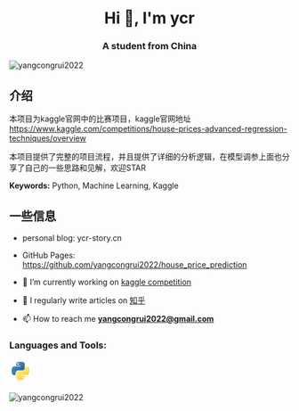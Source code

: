 <h1 align="center">Hi 👋, I'm ycr</h1>
<h3 align="center">A student from China</h3>

<p align="left"> <img src="https://komarev.com/ghpvc/?username=yangcongrui2022&label=Profile%20views&color=0e75b6&style=flat" alt="yangcongrui2022" /> </p>

## 介绍

本项目为kaggle官网中的比赛项目，kaggle官网地址<https://www.kaggle.com/competitions/house-prices-advanced-regression-techniques/overview>

本项目提供了完整的项目流程，并且提供了详细的分析逻辑，在模型调参上面也分享了自己的一些思路和见解，欢迎STAR

**Keywords:** Python, Machine Learning, Kaggle

## 一些信息

-   personal blog: ycr-story.cn
-   GitHub Pages: https://github.com/yangcongrui2022/house_price_prediction

- 🔭 I’m currently working on [kaggle competition](https://github.com/yangcongrui2022/house_price_prediction)

- 📝 I regularly write articles on [知乎](https://www.zhihu.com/people/ycr-84)

- 📫 How to reach me **yangcongrui2022@gmail.com**


<h3 align="left">Languages and Tools:</h3>
<p align="left"> <a href="https://www.python.org" target="_blank" rel="noreferrer"> <img src="https://raw.githubusercontent.com/devicons/devicon/master/icons/python/python-original.svg" alt="python" width="40" height="40"/> </a> </p>

<p><img align="center" src="https://github-readme-streak-stats.herokuapp.com/?user=yangcongrui2022&" alt="yangcongrui2022" /></p>
